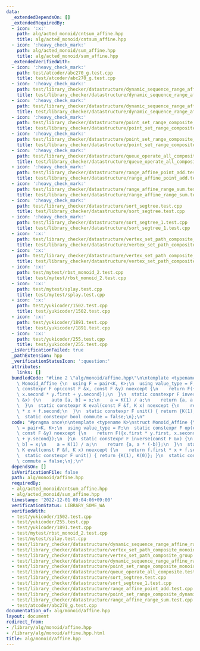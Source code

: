 ```yaml
---
data:
  _extendedDependsOn: []
  _extendedRequiredBy:
  - icon: ':x:'
    path: alg/acted_monoid/cntsum_affine.hpp
    title: alg/acted_monoid/cntsum_affine.hpp
  - icon: ':heavy_check_mark:'
    path: alg/acted_monoid/sum_affine.hpp
    title: alg/acted_monoid/sum_affine.hpp
  _extendedVerifiedWith:
  - icon: ':heavy_check_mark:'
    path: test/atcoder/abc270_g.test.cpp
    title: test/atcoder/abc270_g.test.cpp
  - icon: ':heavy_check_mark:'
    path: test/library_checker/datastructure/dynamic_sequence_range_affine_range_sum_rbst.test.cpp
    title: test/library_checker/datastructure/dynamic_sequence_range_affine_range_sum_rbst.test.cpp
  - icon: ':heavy_check_mark:'
    path: test/library_checker/datastructure/dynamic_sequence_range_affine_range_sum_splay.test.cpp
    title: test/library_checker/datastructure/dynamic_sequence_range_affine_range_sum_splay.test.cpp
  - icon: ':heavy_check_mark:'
    path: test/library_checker/datastructure/point_set_range_composite_dynamic.test.cpp
    title: test/library_checker/datastructure/point_set_range_composite_dynamic.test.cpp
  - icon: ':heavy_check_mark:'
    path: test/library_checker/datastructure/point_set_range_composite_monoid.test.cpp
    title: test/library_checker/datastructure/point_set_range_composite_monoid.test.cpp
  - icon: ':heavy_check_mark:'
    path: test/library_checker/datastructure/queue_operate_all_composite.test.cpp
    title: test/library_checker/datastructure/queue_operate_all_composite.test.cpp
  - icon: ':heavy_check_mark:'
    path: test/library_checker/datastructure/range_affine_point_add.test.cpp
    title: test/library_checker/datastructure/range_affine_point_add.test.cpp
  - icon: ':heavy_check_mark:'
    path: test/library_checker/datastructure/range_affine_range_sum.test.cpp
    title: test/library_checker/datastructure/range_affine_range_sum.test.cpp
  - icon: ':heavy_check_mark:'
    path: test/library_checker/datastructure/sort_segtree.test.cpp
    title: test/library_checker/datastructure/sort_segtree.test.cpp
  - icon: ':heavy_check_mark:'
    path: test/library_checker/datastructure/sort_segtree_1.test.cpp
    title: test/library_checker/datastructure/sort_segtree_1.test.cpp
  - icon: ':x:'
    path: test/library_checker/datastructure/vertex_set_path_composite_group.test.cpp
    title: test/library_checker/datastructure/vertex_set_path_composite_group.test.cpp
  - icon: ':x:'
    path: test/library_checker/datastructure/vertex_set_path_composite_monoid.test.cpp
    title: test/library_checker/datastructure/vertex_set_path_composite_monoid.test.cpp
  - icon: ':x:'
    path: test/mytest/rbst_monoid_2.test.cpp
    title: test/mytest/rbst_monoid_2.test.cpp
  - icon: ':x:'
    path: test/mytest/splay.test.cpp
    title: test/mytest/splay.test.cpp
  - icon: ':x:'
    path: test/yukicoder/1502.test.cpp
    title: test/yukicoder/1502.test.cpp
  - icon: ':x:'
    path: test/yukicoder/1891.test.cpp
    title: test/yukicoder/1891.test.cpp
  - icon: ':x:'
    path: test/yukicoder/255.test.cpp
    title: test/yukicoder/255.test.cpp
  _isVerificationFailed: true
  _pathExtension: hpp
  _verificationStatusIcon: ':question:'
  attributes:
    links: []
  bundledCode: "#line 2 \"alg/monoid/affine.hpp\"\n\ntemplate <typename K>\nstruct\
    \ Monoid_Affine {\n  using F = pair<K, K>;\n  using value_type = F;\n  static\
    \ constexpr F op(const F &x, const F &y) noexcept {\n    return F({x.first * y.first,\
    \ x.second * y.first + y.second});\n  }\n  static constexpr F inverse(const F\
    \ &x) {\n    auto [a, b] = x;\n    a = K(1) / a;\n    return {a, a * (-b)};\n\
    \  }\n  static constexpr K eval(const F &f, K x) noexcept {\n    return f.first\
    \ * x + f.second;\n  }\n  static constexpr F unit() { return {K(1), K(0)}; }\n\
    \  static constexpr bool commute = false;\n};\n"
  code: "#pragma once\n\ntemplate <typename K>\nstruct Monoid_Affine {\n  using F\
    \ = pair<K, K>;\n  using value_type = F;\n  static constexpr F op(const F &x,\
    \ const F &y) noexcept {\n    return F({x.first * y.first, x.second * y.first\
    \ + y.second});\n  }\n  static constexpr F inverse(const F &x) {\n    auto [a,\
    \ b] = x;\n    a = K(1) / a;\n    return {a, a * (-b)};\n  }\n  static constexpr\
    \ K eval(const F &f, K x) noexcept {\n    return f.first * x + f.second;\n  }\n\
    \  static constexpr F unit() { return {K(1), K(0)}; }\n  static constexpr bool\
    \ commute = false;\n};\n"
  dependsOn: []
  isVerificationFile: false
  path: alg/monoid/affine.hpp
  requiredBy:
  - alg/acted_monoid/cntsum_affine.hpp
  - alg/acted_monoid/sum_affine.hpp
  timestamp: '2022-12-01 09:04:06+09:00'
  verificationStatus: LIBRARY_SOME_WA
  verifiedWith:
  - test/yukicoder/1502.test.cpp
  - test/yukicoder/255.test.cpp
  - test/yukicoder/1891.test.cpp
  - test/mytest/rbst_monoid_2.test.cpp
  - test/mytest/splay.test.cpp
  - test/library_checker/datastructure/dynamic_sequence_range_affine_range_sum_rbst.test.cpp
  - test/library_checker/datastructure/vertex_set_path_composite_monoid.test.cpp
  - test/library_checker/datastructure/vertex_set_path_composite_group.test.cpp
  - test/library_checker/datastructure/dynamic_sequence_range_affine_range_sum_splay.test.cpp
  - test/library_checker/datastructure/point_set_range_composite_monoid.test.cpp
  - test/library_checker/datastructure/queue_operate_all_composite.test.cpp
  - test/library_checker/datastructure/sort_segtree.test.cpp
  - test/library_checker/datastructure/sort_segtree_1.test.cpp
  - test/library_checker/datastructure/range_affine_point_add.test.cpp
  - test/library_checker/datastructure/point_set_range_composite_dynamic.test.cpp
  - test/library_checker/datastructure/range_affine_range_sum.test.cpp
  - test/atcoder/abc270_g.test.cpp
documentation_of: alg/monoid/affine.hpp
layout: document
redirect_from:
- /library/alg/monoid/affine.hpp
- /library/alg/monoid/affine.hpp.html
title: alg/monoid/affine.hpp
---
```

